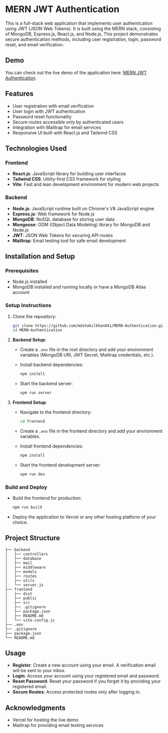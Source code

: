 # MERN JWT Authentication

This is a full-stack web application that implements user authentication using JWT (JSON Web Tokens). It is built using the MERN stack, consisting of MongoDB, Express.js, React.js, and Node.js. This project demonstrates secure authentication methods, including user registration, login, password reset, and email verification.

## Demo

You can check out the live demo of the application here: [MERN JWT Authentication](https://mern-authentication-ix18.onrender.com/).

## Features

- User registration with email verification
- User login with JWT authentication
- Password reset functionality
- Secure routes accessible only by authenticated users
- Integration with Mailtrap for email services
- Responsive UI built with React.js and Tailwind CSS

## Technologies Used

### Frontend

- **React.js**: JavaScript library for building user interfaces
- **Tailwind CSS**: Utility-first CSS framework for styling
- **Vite**: Fast and lean development environment for modern web projects

### Backend

- **Node.js**: JavaScript runtime built on Chrome's V8 JavaScript engine
- **Express.js**: Web framework for Node.js
- **MongoDB**: NoSQL database for storing user data
- **Mongoose**: ODM (Object Data Modeling) library for MongoDB and Node.js
- **JWT**: JSON Web Tokens for securing API routes
- **Mailtrap**: Email testing tool for safe email development

## Installation and Setup

### Prerequisites

- Node.js installed
- MongoDB installed and running locally or have a MongoDB Atlas account

### Setup Instructions

1. Clone the repository:

    ```bash
    git clone https://github.com/mdshakilkhan841/MERN-Authentication.git
    cd MERN-Authentication
    ```

2. **Backend Setup**:

    - Create a `.env` file in the root directory and add your environment variables (MongoDB URI, JWT Secret, Mailtrap credentials, etc.).
    - Install backend dependencies:

        ```bash
        npm install
        ```

    - Start the backend server:

        ```bash
        npm run server
        ```

3. **Frontend Setup**:

    - Navigate to the frontend directory:

        ```bash
        cd frontend
        ```

    - Create a `.env` file in the frontend directory and add your environment variables.
    - Install frontend dependencies:

        ```bash
        npm install
        ```

    - Start the frontend development server:

        ```bash
        npm run dev
        ```

### Build and Deploy

- Build the frontend for production:

    ```bash
    npm run build
    ```

- Deploy the application to Vercel or any other hosting platform of your choice.

## Project Structure

```plaintext
├── backend
│   ├── controllers
│   ├── database
│   ├── mail
│   ├── middleware
│   ├── models
│   ├── routes
│   ├── utils
│   └── server.js
├── frontend
│   ├── dist
│   ├── public
│   ├── src
│   ├── .gitignore
│   ├── package.json
│   ├── README.md
│   └── vite.config.js
├── .env
├── .gitignore
├── package.json
└── README.md
```

## Usage

- **Register**: Create a new account using your email. A verification email will be sent to your inbox.
- **Login**: Access your account using your registered email and password.
- **Reset Password**: Reset your password if you forget it by providing your registered email.
- **Secure Routes**: Access protected routes only after logging in.

## Acknowledgments
- Vercel for hosting the live demo
- Mailtrap for providing email testing services
